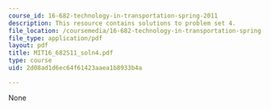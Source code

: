 ```yaml
---
course_id: 16-682-technology-in-transportation-spring-2011
description: This resource contains solutions to problem set 4.
file_location: /coursemedia/16-682-technology-in-transportation-spring-2011/2d08ad1d6ec64f61423aaea1b8933b4a_MIT16_682S11_soln4.pdf
file_type: application/pdf
layout: pdf
title: MIT16_682S11_soln4.pdf
type: course
uid: 2d08ad1d6ec64f61423aaea1b8933b4a

---
```

None
